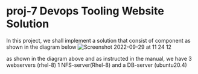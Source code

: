 # proj-7 Devops Tooling Website Solution
In this project, we shall implement a solution that consist of component as shown in the diagram below
![Screenshot 2022-09-29 at 11 24 12](https://user-images.githubusercontent.com/112595648/193007336-75ba8cd5-c163-4f10-87c1-53aa3b9e3bf2.png)

as shown in the diagram above and as instructed in the manual, 
we have 3 webservers (rhel-8) 1 NFS-server(Rhel-8) and a DB-server (ubuntu20.4)
